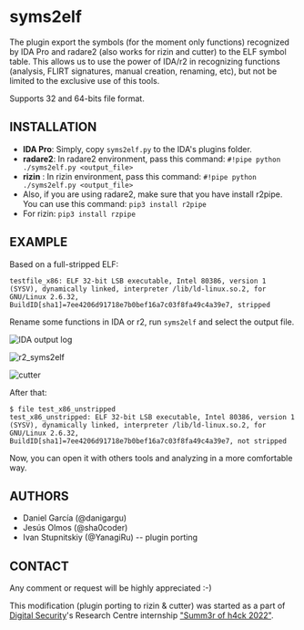 # syms2elf

The plugin export the symbols (for the moment only functions) recognized by IDA Pro and radare2 (also works for rizin and cutter) to the ELF symbol table. This allows us to use the power of IDA/r2 in recognizing functions (analysis, FLIRT signatures, manual creation, renaming, etc), but not be limited to the exclusive use of this tools.

Supports 32 and 64-bits file format.

## INSTALLATION

  * **IDA Pro**: Simply, copy `syms2elf.py` to the IDA's plugins folder.
  * **radare2**: In radare2 environment, pass this command: `#!pipe python ./syms2elf.py <output_file>`
  *  **rizin** : In rizin environment, pass this command: `#!pipe python ./syms2elf.py <output_file>`
  * Also, if you are using radare2, make sure that you have install r2pipe. You can use this command: `pip3 install r2pipe`
  * For rizin: `pip3 install rzpipe`



## EXAMPLE

Based on a full-stripped ELF:

```$ file test_x86 
testfile_x86: ELF 32-bit LSB executable, Intel 80386, version 1 (SYSV), dynamically linked, interpreter /lib/ld-linux.so.2, for GNU/Linux 2.6.32, BuildID[sha1]=7ee4206d91718e7b0bef16a7c03f8fa49c4a39e7, stripped
```

Rename some functions in IDA or r2, run `syms2elf` and select the output file.

![IDA output log](https://cloud.githubusercontent.com/assets/1675387/13477862/a02aa742-e0ce-11e5-835e-3a0992a3f171.png)

![r2_syms2elf](https://user-images.githubusercontent.com/40752497/181514837-0fe5de8a-29db-4a67-a614-f10a773b5e1c.png)

![cutter](https://user-images.githubusercontent.com/40752497/181536360-f725857c-1893-48c4-ac4a-96288a034b31.png)


After that:

```
$ file test_x86_unstripped 
test_x86_unstripped: ELF 32-bit LSB executable, Intel 80386, version 1 (SYSV), dynamically linked, interpreter /lib/ld-linux.so.2, for GNU/Linux 2.6.32, BuildID[sha1]=7ee4206d91718e7b0bef16a7c03f8fa49c4a39e7, not stripped
```

Now, you can open it with others tools and analyzing in a more comfortable way.

## AUTHORS

  * Daniel García (@danigargu)
  * Jesús Olmos (@sha0coder)
  * Ivan Stupnitskiy (@YanagiRu) -- plugin porting
## CONTACT 

Any comment or request will be highly appreciated :-)

This modification (plugin porting to rizin & cutter) was started as a part of [Digital Security](https://github.com/DSecurity)'s Research Centre internship ["Summ3r of h4ck 2022"](https://dsec.ru/about/vacancies/#internship).
